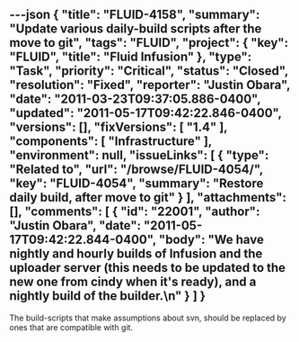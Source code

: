 ---json
{
  "title": "FLUID-4158",
  "summary": "Update various daily-build scripts after the move to git",
  "tags": "FLUID",
  "project": {
    "key": "FLUID",
    "title": "Fluid Infusion"
  },
  "type": "Task",
  "priority": "Critical",
  "status": "Closed",
  "resolution": "Fixed",
  "reporter": "Justin Obara",
  "date": "2011-03-23T09:37:05.886-0400",
  "updated": "2011-05-17T09:42:22.846-0400",
  "versions": [],
  "fixVersions": [
    "1.4"
  ],
  "components": [
    "Infrastructure"
  ],
  "environment": null,
  "issueLinks": [
    {
      "type": "Related to",
      "url": "/browse/FLUID-4054/",
      "key": "FLUID-4054",
      "summary": "Restore daily build, after move to git"
    }
  ],
  "attachments": [],
  "comments": [
    {
      "id": "22001",
      "author": "Justin Obara",
      "date": "2011-05-17T09:42:22.844-0400",
      "body": "We have nightly and hourly builds of Infusion and the uploader server (this needs to be updated to the new one from cindy when it's ready), and a nightly build of the builder.\n"
    }
  ]
}
---
The build-scripts that make assumptions about svn, should be replaced by ones that are compatible with git.

        